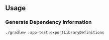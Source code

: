 ## Usage

### Generate Dependency Information

```bash
./gradlew :app-test:exportLibraryDefinitions
```